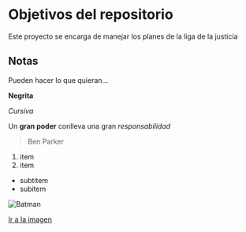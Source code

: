 # Objetivos del repositorio

Este proyecto se encarga de manejar los planes de la liga de la justicia


## Notas
Pueden hacer lo que quieran...

**Negrita**

_Cursiva_

Un **gran poder** conlleva una gran _responsabilidad_
> Ben Parker

1. item
2. item
  * subtitem
  * subitem
  
  ![Batman](https://www.dckids.com/Portals/2/Content/Character/JusticeLeague_Batman/Source/Default/batman.png)
  
  [Ir a la imagen](https://www.dckids.com/Portals/2/Content/Character/JusticeLeague_Batman/Source/Default/batman.png)
